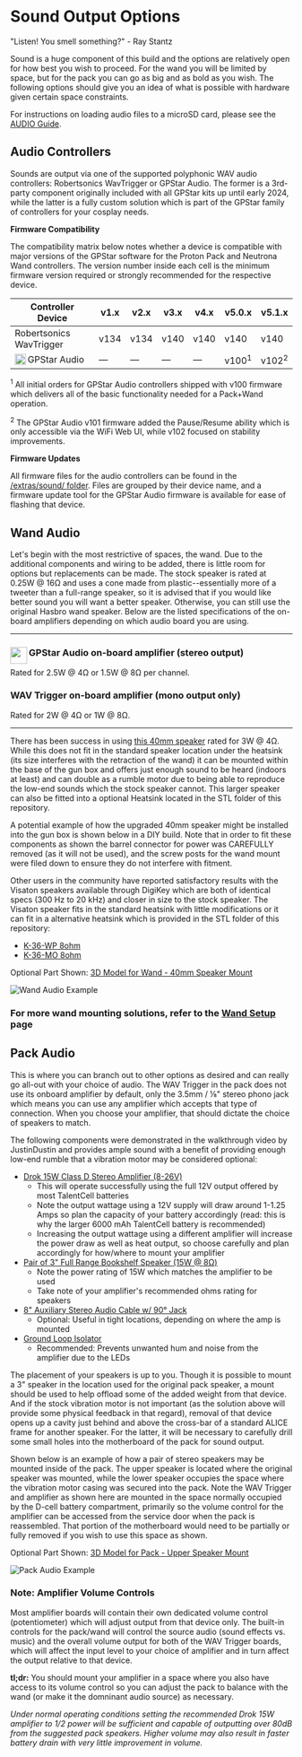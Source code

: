 # Sound Output Options

"Listen! You smell something?" - Ray Stantz

Sound is a huge component of this build and the options are relatively open for how best you wish to proceed. For the wand you will be limited by space, but for the pack you can go as big and as bold as you wish. The following options should give you an idea of what is possible with hardware given certain space constraints.

For instructions on loading audio files to a microSD card, please see the [AUDIO Guide](AUDIO.md).

## Audio Controllers

Sounds are output via one of the supported polyphonic WAV audio controllers: Robertsonics WavTrigger or GPStar Audio. The former is a 3rd-party component originally included with all GPStar kits up until early 2024, while the latter is a fully custom solution which is part of the GPStar family of controllers for your cosplay needs.

**Firmware Compatibility**

The compatibility matrix below notes whether a device is compatible with major versions of the GPStar software for the Proton Pack and Neutrona Wand controllers. The version number inside each cell is the minimum firmware version required or strongly recommended for the respective device.

| Controller Device | v1.x | v2.x | v3.x | v4.x | v5.0.x | v5.1.x |
|-------------------|------|------|------|------|------|------|
| Robertsonics WavTrigger  | v134 | v134 | v140 | v140 | v140 | v140 |
| <img src='images/gpstar_logo.png' width=20 align="left"/>GPStar Audio | &mdash; | &mdash; | &mdash; | &mdash; | v100<sup>1</sup> | v102<sup>2</sup> |

<sup>1</sup> All initial orders for GPStar Audio controllers shipped with v100 firmware which delivers all of the basic functionality needed for a Pack+Wand operation.

<sup>2</sup> The GPStar Audio v101 firmware added the Pause/Resume ability which is only accessible via the WiFi Web UI, while v102 focused on stability improvements.

**Firmware Updates**

All firmware files for the audio controllers can be found in the [/extras/sound/ folder](/extras/sound/). Files are grouped by their device name, and a firmware update tool for the GPStar Audio firmware is available for ease of flashing that device.

## Wand Audio

Let's begin with the most restrictive of spaces, the wand. Due to the additional components and wiring to be added, there is little room for options but replacements can be made. The stock speaker is rated at 0.25W @ 16Ω and uses a cone made from plastic--essentially more of a tweeter than a full-range speaker, so it is advised that if you would like better sound you will want a better speaker. Otherwise, you can still use the original Hasbro wand speaker. Below are the listed specifications of the on-board amplifiers depending on which audio board you are using.

---

### <img src='images/gpstar_logo.png' width=30 align="left"/>GPStar Audio on-board amplifier (stereo output) ###
Rated for 2.5W @ 4Ω or 1.5W @ 8Ω per channel. 

### WAV Trigger on-board amplifier (mono output only) ###
Rated for 2W @ 4Ω or 1W @ 8Ω.

---

There has been success in using [this 40mm speaker](https://a.co/d/93sbe2V) rated for 3W @ 4Ω. While this does not fit in the standard speaker location under the heatsink (its size interferes with the retraction of the wand) it can be mounted within the base of the gun box and offers just enough sound to be heard (indoors at least) and can double as a rumble motor due to being able to reproduce the low-end sounds which the stock speaker cannot. This larger speaker can also be fitted into a optional Heatsink located in the STL folder of this repository.

A potential example of how the upgraded 40mm speaker might be installed into the gun box is shown below in a DIY build. Note that in order to fit these components as shown the barrel connector for power was CAREFULLY removed (as it will not be used), and the screw posts for the wand mount were filed down to ensure they do not interfere with fitment.

Other users in the community have reported satisfactory results with the Visaton speakers available through DigiKey which are both of identical specs (300 Hz to 20 kHz) and closer in size to the stock speaker. The Visaton speaker fits in the standard heatsink with little modifications or it can fit in a alternative heatsink which is provided in the STL folder of this repository:

* [K-36-WP 8ohm](https://www.digikey.com/en/products/detail/visaton-gmbh-co-kg/K-36-WP-8-OHM/9842373)
* [K-36-MO 8ohm](https://www.digikey.com/en/products/detail/visaton-gmbh-co-kg/K-36-MO-8-OHM/9842375)

Optional Part Shown: [3D Model for Wand - 40mm Speaker Mount](stl/wand/speaker_mount.stl)

![Wand Audio Example](images/Audio-Wand.jpg)

### For more wand mounting solutions, refer to the [Wand Setup](WAND.md) page ###

## Pack Audio

This is where you can branch out to other options as desired and can really go all-out with your choice of audio. The WAV Trigger in the pack does not use its onboard amplifier by default, only the 3.5mm / ⅛" stereo phono jack which means you can use any amplifier which accepts that type of connection. When you choose your amplifier, that should dictate the choice of speakers to match.

The following components were demonstrated in the walkthrough video by JustinDustin and provides ample sound with a benefit of providing enough low-end rumble that a vibration motor may be considered optional:

- [Drok 15W Class D Stereo Amplifier (8-26V)](https://a.co/d/9VnB8e9)
  - This will operate successfully using the full 12V output offered by most TalentCell batteries
  - Note the output wattage using a 12V supply will draw around 1-1.25 Amps so plan the capacity of your battery accordingly (read: this is why the larger 6000 mAh TalentCell battery is recommended)
  - Increasing the output wattage using a different amplifier will increase the power draw as well as heat output, so choose carefully and plan accordingly for how/where to mount your amplifier
- [Pair of 3" Full Range Bookshelf Speaker (15W @ 8Ω)](https://a.co/d/cMg5Vrt)
  - Note the power rating of 15W which matches the amplifier to be used
  - Take note of your amplifier's recommended ohms rating for speakers
- [8" Auxiliary Stereo Audio Cable w/ 90&deg; Jack](https://a.co/d/3H4zxZw)
  - Optional: Useful in tight locations, depending on where the amp is mounted
- [Ground Loop Isolator](https://a.co/d/faBkok9)
  - Recommended: Prevents unwanted hum and noise from the amplifier due to the LEDs

The placement of your speakers is up to you. Though it is possible to mount a 3" speaker in the location used for the original pack speaker, a mount should be used to help offload some of the added weight from that device. And if the stock vibration motor is not important (as the solution above will provide some physical feedback in that regard), removal of that device opens up a cavity just behind and above the cross-bar of a standard ALICE frame for another speaker. For the latter, it will be necessary to carefully  drill some small holes into the motherboard of the pack for sound output.

Shown below is an example of how a pair of stereo speakers may be mounted inside of the pack. The upper speaker is located where the original speaker was mounted, while the lower speaker occupies the space where the vibration motor casing was secured into the pack. Note the WAV Trigger and amplifier as shown here are mounted in the space normally occupied by the D-cell battery compartment, primarily so the volume control for the amplifier can be accessed from the service door when the pack is reassembled. That portion of the motherboard would need to be partially or fully removed if you wish to use this space as shown.

Optional Part Shown: [3D Model for Pack - Upper Speaker Mount](stl/pack/Speaker_Mount.stl)

![Pack Audio Example](images/Audio-Pack.jpg)

### Note: Amplifier Volume Controls

Most amplifier boards will contain their own dedicated volume control (potentiometer) which will adjust output from that device only. The built-in controls for the pack/wand will control the source audio (sound effects vs. music) and the overall volume output for both of the WAV Trigger boards, which will affect the input level to your choice of amplifier and in turn affect the output relative to that device.

**tl;dr:** You should mount your amplifier in a space where you also have access to its volume control so you can adjust the pack to balance with the wand (or make it the domninant audio source) as necessary.

*Under normal operating conditions setting the recommended Drok 15W amplifier to 1/2 power will be sufficient and capable of outputting over 80dB from the suggested pack speakers. Higher volume may also result in faster battery drain with very little improvement in volume.*
